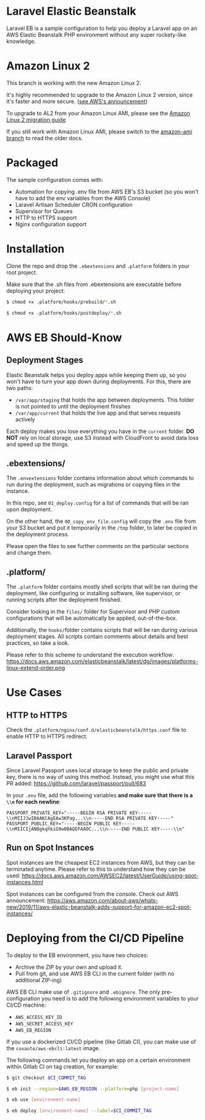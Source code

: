 # Laravel Elastic Beanstalk

Laravel EB is a sample configuration to help you deploy a Laravel app on an AWS Elastic Beanstalk PHP environment without any super rockety-like knowledge.

# Amazon Linux 2

This branch is working with the new Amazon Linux 2.

It's highly recommended to upgrade to the Amazon Linux 2 version, since it's faster and more secure. ([see AWS's announcement](https://aws.amazon.com/about-aws/whats-new/2020/04/aws-elastic-beanstalk-announces-general-availability-of-amazon-linux-2-based-docker-corretto-and-python-platforms/))

To upgrade to AL2 from your Amazon Linux AMI, please see the [Amazon Linux 2 migration guide](https://docs.aws.amazon.com/elasticbeanstalk/latest/dg/using-features.migration-al.html)

If you still work with Amazon Linux AMI, please switch to the [amazon-ami branch](../../tree/amazon-ami) to read the older docs.

# Packaged

The sample configuration comes with:

- Automation for copying .env file from AWS EB's S3 bucket (so you won't have to add the env variables from the AWS Console)
- Laravel Artisan Scheduler CRON configuration
- Supervisor for Queues
- HTTP to HTTPS support
- Nginx configuration support

# Installation

Clone the repo and drop the `.ebextensions` and `.platform` folders in your root project.

Make sure that the .sh files from .ebextensions are executable before deploying your project:

```bash
$ chmod +x .platform/hooks/prebuild/*.sh
```

```bash
$ chmod +x .platform/hooks/postdeploy/*.sh
```

# AWS EB Should-Know

## Deployment Stages

Elastic Beanstalk helps you deploy apps while keeping them up, so you won't have to turn your app down during deployments. For this, there are two paths:

- `/var/app/staging` that holds the app between deployments. This folder is not pointed to until the deployment finishes
- `/var/app/current` that holds the live app and that serves requests actively

Each deploy makes you lose everything you have in the `current` folder. **DO NOT** rely on local storage, use S3 instead with CloudFront to avoid data loss and speed up the things.

## .ebextensions/

The `.envextensions` folder contains information about which commands to run during the deployment, such as migrations or copying files in the instance.

In this repo, see `01_deploy.config` for a list of commands that will be ran upon deployment.

On the other hand, the `00_copy_env_file.config` will copy the `.env` file from your S3 bucket and put it temporarily in the `/tmp` folder, to later be copied in the deployment process.

Please open the files to see further comments on the particular sections and change them.

## .platform/

The `.platform` folder contains mostly shell scripts that will be ran during the deployment, like configuring or installing software, like supervisor, or running scripts after the deployment finished.

Consider looking in the `files/` folder for Supervisor and PHP custom configurations that will be automatically be applied, out-of-the-box.

Additionally, the `hooks/`folder contains scripts that will be ran during various deployment stages. All scripts contain comments about details and best practices, so take a look.

Please refer to this scheme to understand the execution workflow: https://docs.aws.amazon.com/elasticbeanstalk/latest/dg/images/platforms-linux-extend-order.png

# Use Cases

## HTTP to HTTPS

Check the `.platform/nginx/conf.d/elasticbeanstalk/https.conf` file to enable HTTP to HTTPS redirect.

## Laravel Passport

Since Laravel Passport uses local storage to keep the public and private key, there is no way of using this method. Instead, you might use what this PR added: https://github.com/laravel/passport/pull/683

In your `.env` file, add the following variables **and make sure that there is a `\\n` for each newline**:

```
PASSPORT_PRIVATE_KEY="-----BEGIN RSA PRIVATE KEY-----\\nMIIJJwIBAAKCAgEAw3KPag...\\n-----END RSA PRIVATE KEY-----"
PASSPORT_PUBLIC_KEY="-----BEGIN PUBLIC KEY-----\\nMIICIjANBgkqhkiG9w0BAQEFAAOC...\\n-----END PUBLIC KEY-----\\n"
```

## Run on Spot Instances

Spot instances are the cheapest EC2 instances from AWS, but they can be terminated
anytime. Please refer to this to understand how they can be used: https://docs.aws.amazon.com/AWSEC2/latest/UserGuide/using-spot-instances.html

Spot instances can be configured from the console. Check out AWS announcement: https://aws.amazon.com/about-aws/whats-new/2019/11/aws-elastic-beanstalk-adds-support-for-amazon-ec2-spot-instances/

# Deploying from the CI/CD Pipeline

To deploy to the EB environment, you have two choices:

- Archive the ZIP by your own and upload it.
- Pull from git, and use AWS EB CLI in the current folder (with no additional ZIP-ing)

AWS EB CLI make use of `.gitignore` and `.ebignore`. The only pre-configuration you need is to add the following environment variables
to your CI/CD machine:

- `AWS_ACCESS_KEY_ID`
- `AWS_SECRET_ACCESS_KEY`
- `AWS_EB_REGION`

If you use a dockerized CI/CD pipeline (like Gitlab CI), you can make use of the `coxauto/aws-ebcli:latest` image.

The following commands let you deploy an app on a certain environment within Gitlab CI on tag creation, for example:

```bash
$ git checkout $CI_COMMIT_TAG
```

```bash
$ eb init --region=$AWS_EB_REGION --platform=php [project-name]
```

```bash
$ eb use [environment-name]
```

```bash
$ eb deploy [environment-name] --label=$CI_COMMIT_TAG
```

